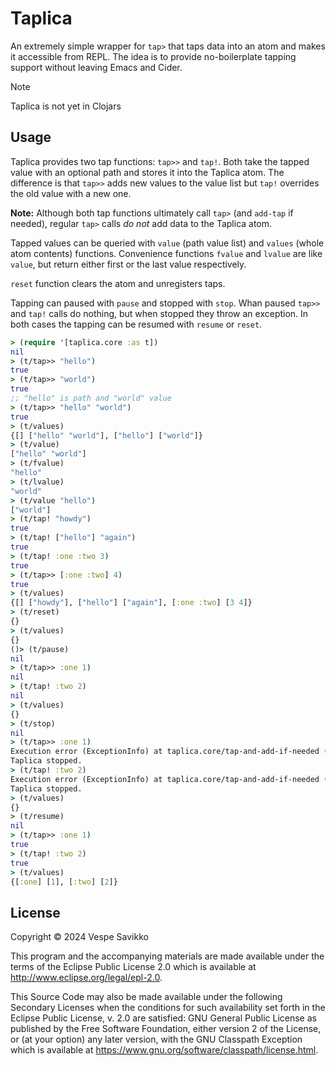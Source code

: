 # Taplica

An extremely simple wrapper for `tap>` that taps data into an
atom and makes it accessible from REPL. The idea is to provide
no-boilerplate tapping support without leaving Emacs and Cider.

> [!NOTE]
> Taplica is not yet in Clojars

## Usage
Taplica provides two tap functions: `tap>>` and `tap!`. Both take the
tapped value with an optional path and stores it into the Taplica
atom. The difference is that `tap>>` adds new values to the value list
but `tap!` overrides the old value with a new one.

**Note:** Although both tap functions ultimately call `tap>` (and
`add-tap` if needed), regular `tap>` calls _do not_ add data to the
Taplica atom.

Tapped values can be queried with `value` (path value list) and
`values` (whole atom contents) functions. Convenience functions
`fvalue` and `lvalue` are like `value`, but return either first or the
last value respectively.

`reset` function clears the atom and unregisters taps.

Tapping can paused with `pause` and stopped with `stop`. Whan paused
`tap>>` and `tap!` calls do nothing, but when stopped they throw an
exception. In both cases the tapping can be resumed with `resume` or `reset`.


```clj
> (require '[taplica.core :as t])
nil
> (t/tap>> "hello")
true
> (t/tap>> "world")
true
;; "hello" is path and "world" value
> (t/tap>> "hello" "world")
true
> (t/values)
{[] ["hello" "world"], ["hello"] ["world"]}
> (t/value)
["hello" "world"]
> (t/fvalue)
"hello"
> (t/lvalue)
"world"
> (t/value "hello")
["world"]
> (t/tap! "howdy")
true
> (t/tap! ["hello"] "again")
true
> (t/tap! :one :two 3)
true
> (t/tap>> [:one :two] 4)
true
> (t/values)
{[] ["howdy"], ["hello"] ["again"], [:one :two] [3 4]}
> (t/reset)
{}
> (t/values)
{}
()> (t/pause)
nil
> (t/tap>> :one 1)
nil
> (t/tap! :two 2)
nil
> (t/values)
{}
> (t/stop)
nil
> (t/tap>> :one 1)
Execution error (ExceptionInfo) at taplica.core/tap-and-add-if-needed (core.clj:30).
Taplica stopped.
> (t/tap! :two 2)
Execution error (ExceptionInfo) at taplica.core/tap-and-add-if-needed (core.clj:30).
Taplica stopped.
> (t/values)
{}
> (t/resume)
nil
> (t/tap>> :one 1)
true
> (t/tap! :two 2)
true
> (t/values)
{[:one] [1], [:two] [2]}
```

## License

Copyright © 2024 Vespe Savikko

This program and the accompanying materials are made available under the
terms of the Eclipse Public License 2.0 which is available at
http://www.eclipse.org/legal/epl-2.0.

This Source Code may also be made available under the following Secondary
Licenses when the conditions for such availability set forth in the Eclipse
Public License, v. 2.0 are satisfied: GNU General Public License as published by
the Free Software Foundation, either version 2 of the License, or (at your
option) any later version, with the GNU Classpath Exception which is available
at https://www.gnu.org/software/classpath/license.html.
